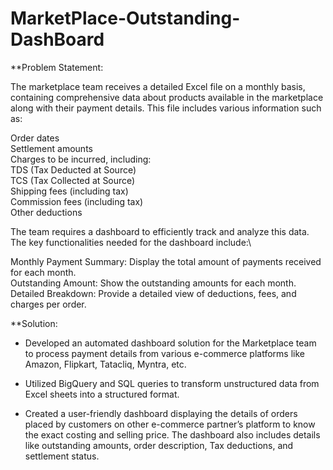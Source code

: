 # MarketPlace-Outstanding-DashBoard

**Problem Statement:

The marketplace team receives a detailed Excel file on a monthly basis, containing comprehensive data about products available in the marketplace along with their payment details. This file includes various information such as:

Order dates\
Settlement amounts\
Charges to be incurred, including:\
   TDS (Tax Deducted at Source)\
   TCS (Tax Collected at Source)\
   Shipping fees (including tax)\
   Commission fees (including tax)\
   Other deductions
   
The team requires a dashboard to efficiently track and analyze this data. The key functionalities needed for the dashboard include:\

Monthly Payment Summary: Display the total amount of payments received for each month.\
Outstanding Amount: Show the outstanding amounts for each month.\
Detailed Breakdown: Provide a detailed view of deductions, fees, and charges per order.

**Solution:

* Developed an automated dashboard solution for the Marketplace team to process payment details from various e-commerce platforms like Amazon, Flipkart, Tatacliq, Myntra, etc.
   
* Utilized BigQuery and SQL queries to transform unstructured data from Excel sheets into a structured format.
   
* Created a user-friendly dashboard displaying the details of orders placed by customers on other e-commerce partner’s platform to know the exact costing and selling price. 
   The dashboard also includes details like outstanding amounts, order description, Tax deductions, and settlement status.
